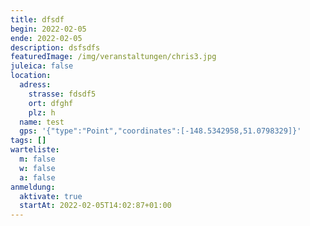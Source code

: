 ```yaml
---
title: dfsdf
begin: 2022-02-05
ende: 2022-02-05
description: dsfsdfs
featuredImage: /img/veranstaltungen/chris3.jpg
juleica: false
location:
  adress:
    strasse: fdsdf5
    ort: dfghf
    plz: h
  name: test
  gps: '{"type":"Point","coordinates":[-148.5342958,51.0798329]}'
tags: []
warteliste:
  m: false
  w: false
  a: false
anmeldung:
  aktivate: true
  startAt: 2022-02-05T14:02:87+01:00
---
```

